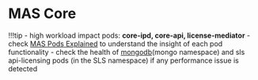 # MAS Core

!!!tip
    - high workload impact pods: **core-ipd, core-api, license-mediator**
    - check [MAS Pods Explained](https://ibm-mas.github.io/cli/guides/mas-pods-explained/) to understand the insight of each pod functionality 
    - check the health of [mongodb](../mongodb/bestpractice.md)(mongo namespace) and sls api-licensing pods (in the SLS namespace) if any performance issue is detected
